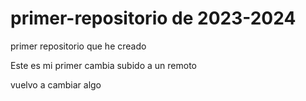 # primer-repositorio de 2023-2024
primer repositorio que he creado


Este es mi primer cambia subido a un remoto

vuelvo a cambiar algo
